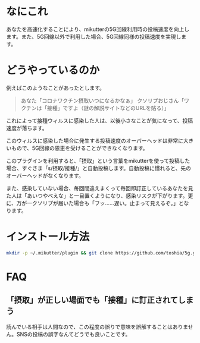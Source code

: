 # なにこれ

あなたを高速化することにより、mikutterの5G回線利用時の投稿速度を向上します。また、5G回線以外で利用した場合、5G回線同様の投稿速度を実現します。

# どうやっているのか

例えばこのようなことがあったとします。

> あなた「コロナワクチン摂取いつになるかなぁ」
> クソリプおじさん「ワクチンは「接種」ですよ（謎の解説サイトなどのURLを貼る）」

これによって接種ウィルスに感染した人は、以後小さなことが気になって、投稿速度が落ちます。

このウィルスに感染した場合に発生する投稿速度のオーバーヘッドは非常に大きいもので、5G回線の恩恵を受けることができなくなります。

このプラグインを利用すると、「摂取」という言葉をmikutterを使って投稿した場合、すぐさま「s/摂取/接種/」と自動投稿します。自動投稿に慣れると、先のオーバーヘッドがなくなります。

また、感染していない場合、毎回間違えまくって毎回即訂正しているあなたを見た人は「あいつやべえな」と一目置くようになり、感染リスクが下がります。更に、万が一クソリプが届いた場合も「フッ……遅い。止まって見えるぞ。」となります。

# インストール方法

```sh
mkdir -p ~/.mikutter/plugin && git clone https://github.com/toshia/5g.git ~/.mikutter/plugin/5g
```

# FAQ

## 「摂取」が正しい場面でも「接種」に訂正されてしまう

読んでいる相手は人間なので、この程度の誤りで意味を誤解することはありません。SNSの投稿の誤字なんてどうでも良いことです。
